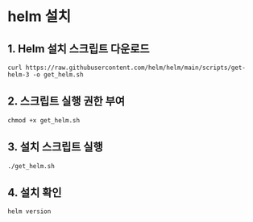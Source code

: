 helm 설치
==============

## 1. Helm 설치 스크립트 다운로드
    curl https://raw.githubusercontent.com/helm/helm/main/scripts/get-helm-3 -o get_helm.sh
## 2. 스크립트 실행 권한 부여
    chmod +x get_helm.sh

## 3.  설치 스크립트 실행
    ./get_helm.sh

## 4. 설치 확인
    helm version